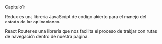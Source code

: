 Capitulo1: 

Redux es una librería JavaScript de código abierto para el manejo del estado de las aplicaciones.

React Router es una librería que nos facilita el proceso de trabjar con rutas de navegación dentro de nuestra pagina.



